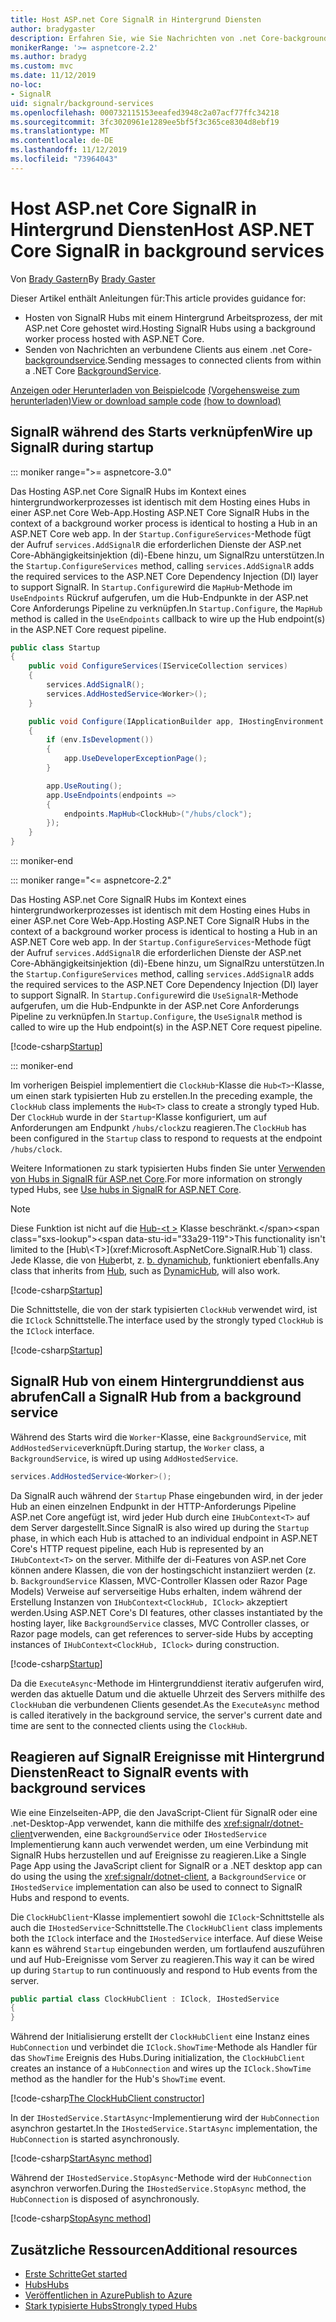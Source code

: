 ```yaml
---
title: Host ASP.net Core SignalR in Hintergrund Diensten
author: bradygaster
description: Erfahren Sie, wie Sie Nachrichten von .net Core-backgroundservice-Klassen an SignalR Clients senden.
monikerRange: '>= aspnetcore-2.2'
ms.author: bradyg
ms.custom: mvc
ms.date: 11/12/2019
no-loc:
- SignalR
uid: signalr/background-services
ms.openlocfilehash: 000732115153eeafed3948c2a07acf77ffc34218
ms.sourcegitcommit: 3fc3020961e1289ee5bf5f3c365ce8304d8ebf19
ms.translationtype: MT
ms.contentlocale: de-DE
ms.lasthandoff: 11/12/2019
ms.locfileid: "73964043"
---
```

# <a name="host-aspnet-core-opno-locsignalr-in-background-services"></a><span data-ttu-id="33a29-103">Host ASP.net Core SignalR in Hintergrund Diensten</span><span class="sxs-lookup"><span data-stu-id="33a29-103">Host ASP.NET Core SignalR in background services</span></span>

<span data-ttu-id="33a29-104">Von [Brady Gastern](https://twitter.com/bradygaster)</span><span class="sxs-lookup"><span data-stu-id="33a29-104">By [Brady Gaster](https://twitter.com/bradygaster)</span></span>

<span data-ttu-id="33a29-105">Dieser Artikel enthält Anleitungen für:</span><span class="sxs-lookup"><span data-stu-id="33a29-105">This article provides guidance for:</span></span>

* <span data-ttu-id="33a29-106">Hosten von SignalR Hubs mit einem Hintergrund Arbeitsprozess, der mit ASP.net Core gehostet wird.</span><span class="sxs-lookup"><span data-stu-id="33a29-106">Hosting SignalR Hubs using a background worker process hosted with ASP.NET Core.</span></span>
* <span data-ttu-id="33a29-107">Senden von Nachrichten an verbundene Clients aus einem .net Core- [backgroundservice](xref:Microsoft.Extensions.Hosting.BackgroundService).</span><span class="sxs-lookup"><span data-stu-id="33a29-107">Sending messages to connected clients from within a .NET Core [BackgroundService](xref:Microsoft.Extensions.Hosting.BackgroundService).</span></span>

<span data-ttu-id="33a29-108">[Anzeigen oder Herunterladen von Beispielcode](https://github.com/aspnet/AspNetCore.Docs/tree/master/aspnetcore/signalr/background-service/sample/) [(Vorgehensweise zum herunterladen)](xref:index#how-to-download-a-sample)</span><span class="sxs-lookup"><span data-stu-id="33a29-108">[View or download sample code](https://github.com/aspnet/AspNetCore.Docs/tree/master/aspnetcore/signalr/background-service/sample/) [(how to download)](xref:index#how-to-download-a-sample)</span></span>

## <a name="wire-up-opno-locsignalr-during-startup"></a><span data-ttu-id="33a29-109">SignalR während des Starts verknüpfen</span><span class="sxs-lookup"><span data-stu-id="33a29-109">Wire up SignalR during startup</span></span>

::: moniker range=">= aspnetcore-3.0"

<span data-ttu-id="33a29-110">Das Hosting ASP.net Core SignalR Hubs im Kontext eines hintergrundworkerprozesses ist identisch mit dem Hosting eines Hubs in einer ASP.net Core Web-App.</span><span class="sxs-lookup"><span data-stu-id="33a29-110">Hosting ASP.NET Core SignalR Hubs in the context of a background worker process is identical to hosting a Hub in an ASP.NET Core web app.</span></span> <span data-ttu-id="33a29-111">In der `Startup.ConfigureServices`-Methode fügt der Aufruf `services.AddSignalR` die erforderlichen Dienste der ASP.net Core-Abhängigkeitsinjektion (di)-Ebene hinzu, um SignalRzu unterstützen.</span><span class="sxs-lookup"><span data-stu-id="33a29-111">In the `Startup.ConfigureServices` method, calling `services.AddSignalR` adds the required services to the ASP.NET Core Dependency Injection (DI) layer to support SignalR.</span></span> <span data-ttu-id="33a29-112">In `Startup.Configure`wird die `MapHub`-Methode im `UseEndpoints` Rückruf aufgerufen, um die Hub-Endpunkte in der ASP.net Core Anforderungs Pipeline zu verknüpfen.</span><span class="sxs-lookup"><span data-stu-id="33a29-112">In `Startup.Configure`, the `MapHub` method is called in the `UseEndpoints` callback to wire up the Hub endpoint(s) in the ASP.NET Core request pipeline.</span></span>

```csharp
public class Startup
{
    public void ConfigureServices(IServiceCollection services)
    {
        services.AddSignalR();
        services.AddHostedService<Worker>();
    }

    public void Configure(IApplicationBuilder app, IHostingEnvironment env)
    {
        if (env.IsDevelopment())
        {
            app.UseDeveloperExceptionPage();
        }

        app.UseRouting();
        app.UseEndpoints(endpoints =>
        {
            endpoints.MapHub<ClockHub>("/hubs/clock");
        });
    }
}
```

::: moniker-end

::: moniker range="<= aspnetcore-2.2"

<span data-ttu-id="33a29-113">Das Hosting ASP.net Core SignalR Hubs im Kontext eines hintergrundworkerprozesses ist identisch mit dem Hosting eines Hubs in einer ASP.net Core Web-App.</span><span class="sxs-lookup"><span data-stu-id="33a29-113">Hosting ASP.NET Core SignalR Hubs in the context of a background worker process is identical to hosting a Hub in an ASP.NET Core web app.</span></span> <span data-ttu-id="33a29-114">In der `Startup.ConfigureServices`-Methode fügt der Aufruf `services.AddSignalR` die erforderlichen Dienste der ASP.net Core-Abhängigkeitsinjektion (di)-Ebene hinzu, um SignalRzu unterstützen.</span><span class="sxs-lookup"><span data-stu-id="33a29-114">In the `Startup.ConfigureServices` method, calling `services.AddSignalR` adds the required services to the ASP.NET Core Dependency Injection (DI) layer to support SignalR.</span></span> <span data-ttu-id="33a29-115">In `Startup.Configure`wird die `UseSignalR`-Methode aufgerufen, um die Hub-Endpunkte in der ASP.net Core Anforderungs Pipeline zu verknüpfen.</span><span class="sxs-lookup"><span data-stu-id="33a29-115">In `Startup.Configure`, the `UseSignalR` method is called to wire up the Hub endpoint(s) in the ASP.NET Core request pipeline.</span></span>

[!code-csharp[Startup](background-service/sample/Server/Startup.cs?name=Startup)]

::: moniker-end

<span data-ttu-id="33a29-116">Im vorherigen Beispiel implementiert die `ClockHub`-Klasse die `Hub<T>`-Klasse, um einen stark typisierten Hub zu erstellen.</span><span class="sxs-lookup"><span data-stu-id="33a29-116">In the preceding example, the `ClockHub` class implements the `Hub<T>` class to create a strongly typed Hub.</span></span> <span data-ttu-id="33a29-117">Der `ClockHub` wurde in der `Startup`-Klasse konfiguriert, um auf Anforderungen am Endpunkt `/hubs/clock`zu reagieren.</span><span class="sxs-lookup"><span data-stu-id="33a29-117">The `ClockHub` has been configured in the `Startup` class to respond to requests at the endpoint `/hubs/clock`.</span></span>

<span data-ttu-id="33a29-118">Weitere Informationen zu stark typisierten Hubs finden Sie unter [Verwenden von Hubs in SignalR für ASP.net Core](xref:signalr/hubs#strongly-typed-hubs).</span><span class="sxs-lookup"><span data-stu-id="33a29-118">For more information on strongly typed Hubs, see [Use hubs in SignalR for ASP.NET Core](xref:signalr/hubs#strongly-typed-hubs).</span></span>

> [!NOTE]
> <span data-ttu-id="33a29-119">Diese Funktion ist nicht auf die [Hub-\<t >](xref:Microsoft.AspNetCore.SignalR.Hub`1) Klasse beschränkt.</span><span class="sxs-lookup"><span data-stu-id="33a29-119">This functionality isn't limited to the [Hub\<T>](xref:Microsoft.AspNetCore.SignalR.Hub`1) class.</span></span> <span data-ttu-id="33a29-120">Jede Klasse, die von [Hub](xref:Microsoft.AspNetCore.SignalR.Hub)erbt, z. [b. dynamichub](xref:Microsoft.AspNetCore.SignalR.DynamicHub), funktioniert ebenfalls.</span><span class="sxs-lookup"><span data-stu-id="33a29-120">Any class that inherits from [Hub](xref:Microsoft.AspNetCore.SignalR.Hub), such as [DynamicHub](xref:Microsoft.AspNetCore.SignalR.DynamicHub), will also work.</span></span>

[!code-csharp[Startup](background-service/sample/Server/ClockHub.cs?name=ClockHub)]

<span data-ttu-id="33a29-121">Die Schnittstelle, die von der stark typisierten `ClockHub` verwendet wird, ist die `IClock` Schnittstelle.</span><span class="sxs-lookup"><span data-stu-id="33a29-121">The interface used by the strongly typed `ClockHub` is the `IClock` interface.</span></span>

[!code-csharp[Startup](background-service/sample/HubServiceInterfaces/IClock.cs?name=IClock)]

## <a name="call-a-opno-locsignalr-hub-from-a-background-service"></a><span data-ttu-id="33a29-122">SignalR Hub von einem Hintergrunddienst aus abrufen</span><span class="sxs-lookup"><span data-stu-id="33a29-122">Call a SignalR Hub from a background service</span></span>

<span data-ttu-id="33a29-123">Während des Starts wird die `Worker`-Klasse, eine `BackgroundService`, mit `AddHostedService`verknüpft.</span><span class="sxs-lookup"><span data-stu-id="33a29-123">During startup, the `Worker` class, a `BackgroundService`, is wired up using `AddHostedService`.</span></span>

```csharp
services.AddHostedService<Worker>();
```

<span data-ttu-id="33a29-124">Da SignalR auch während der `Startup` Phase eingebunden wird, in der jeder Hub an einen einzelnen Endpunkt in der HTTP-Anforderungs Pipeline ASP.net Core angefügt ist, wird jeder Hub durch eine `IHubContext<T>` auf dem Server dargestellt.</span><span class="sxs-lookup"><span data-stu-id="33a29-124">Since SignalR is also wired up during the `Startup` phase, in which each Hub is attached to an individual endpoint in ASP.NET Core's HTTP request pipeline, each Hub is represented by an `IHubContext<T>` on the server.</span></span> <span data-ttu-id="33a29-125">Mithilfe der di-Features von ASP.net Core können andere Klassen, die von der hostingschicht instanziiert werden (z. b. `BackgroundService` Klassen, MVC-Controller Klassen oder Razor Page Models) Verweise auf serverseitige Hubs erhalten, indem während der Erstellung Instanzen von `IHubContext<ClockHub, IClock>` akzeptiert werden.</span><span class="sxs-lookup"><span data-stu-id="33a29-125">Using ASP.NET Core's DI features, other classes instantiated by the hosting layer, like `BackgroundService` classes, MVC Controller classes, or Razor page models, can get references to server-side Hubs by accepting instances of `IHubContext<ClockHub, IClock>` during construction.</span></span>

[!code-csharp[Startup](background-service/sample/Server/Worker.cs?name=Worker)]

<span data-ttu-id="33a29-126">Da die `ExecuteAsync`-Methode im Hintergrunddienst iterativ aufgerufen wird, werden das aktuelle Datum und die aktuelle Uhrzeit des Servers mithilfe des `ClockHub`an die verbundenen Clients gesendet.</span><span class="sxs-lookup"><span data-stu-id="33a29-126">As the `ExecuteAsync` method is called iteratively in the background service, the server's current date and time are sent to the connected clients using the `ClockHub`.</span></span>

## <a name="react-to-opno-locsignalr-events-with-background-services"></a><span data-ttu-id="33a29-127">Reagieren auf SignalR Ereignisse mit Hintergrund Diensten</span><span class="sxs-lookup"><span data-stu-id="33a29-127">React to SignalR events with background services</span></span>

<span data-ttu-id="33a29-128">Wie eine Einzelseiten-APP, die den JavaScript-Client für SignalR oder eine .net-Desktop-App verwendet, kann die mithilfe des <xref:signalr/dotnet-client>verwenden, eine `BackgroundService` oder `IHostedService` Implementierung kann auch verwendet werden, um eine Verbindung mit SignalR Hubs herzustellen und auf Ereignisse zu reagieren.</span><span class="sxs-lookup"><span data-stu-id="33a29-128">Like a Single Page App using the JavaScript client for SignalR or a .NET desktop app can do using the using the <xref:signalr/dotnet-client>, a `BackgroundService` or `IHostedService` implementation can also be used to connect to SignalR Hubs and respond to events.</span></span>

<span data-ttu-id="33a29-129">Die `ClockHubClient`-Klasse implementiert sowohl die `IClock`-Schnittstelle als auch die `IHostedService`-Schnittstelle.</span><span class="sxs-lookup"><span data-stu-id="33a29-129">The `ClockHubClient` class implements both the `IClock` interface and the `IHostedService` interface.</span></span> <span data-ttu-id="33a29-130">Auf diese Weise kann es während `Startup` eingebunden werden, um fortlaufend auszuführen und auf Hub-Ereignisse vom Server zu reagieren.</span><span class="sxs-lookup"><span data-stu-id="33a29-130">This way it can be wired up during `Startup` to run continuously and respond to Hub events from the server.</span></span>

```csharp
public partial class ClockHubClient : IClock, IHostedService
{
}
```

<span data-ttu-id="33a29-131">Während der Initialisierung erstellt der `ClockHubClient` eine Instanz eines `HubConnection` und verbindet die `IClock.ShowTime`-Methode als Handler für das `ShowTime` Ereignis des Hubs.</span><span class="sxs-lookup"><span data-stu-id="33a29-131">During initialization, the `ClockHubClient` creates an instance of a `HubConnection` and wires up the `IClock.ShowTime` method as the handler for the Hub's `ShowTime` event.</span></span>

[!code-csharp[The ClockHubClient constructor](background-service/sample/Clients.ConsoleTwo/ClockHubClient.cs?name=ClockHubClientCtor)]

<span data-ttu-id="33a29-132">In der `IHostedService.StartAsync`-Implementierung wird der `HubConnection` asynchron gestartet.</span><span class="sxs-lookup"><span data-stu-id="33a29-132">In the `IHostedService.StartAsync` implementation, the `HubConnection` is started asynchronously.</span></span>

[!code-csharp[StartAsync method](background-service/sample/Clients.ConsoleTwo/ClockHubClient.cs?name=StartAsync)]

<span data-ttu-id="33a29-133">Während der `IHostedService.StopAsync`-Methode wird der `HubConnection` asynchron verworfen.</span><span class="sxs-lookup"><span data-stu-id="33a29-133">During the `IHostedService.StopAsync` method, the `HubConnection` is disposed of asynchronously.</span></span>

[!code-csharp[StopAsync method](background-service/sample/Clients.ConsoleTwo/ClockHubClient.cs?name=StopAsync)]

## <a name="additional-resources"></a><span data-ttu-id="33a29-134">Zusätzliche Ressourcen</span><span class="sxs-lookup"><span data-stu-id="33a29-134">Additional resources</span></span>

* [<span data-ttu-id="33a29-135">Erste Schritte</span><span class="sxs-lookup"><span data-stu-id="33a29-135">Get started</span></span>](xref:tutorials/signalr)
* [<span data-ttu-id="33a29-136">Hubs</span><span class="sxs-lookup"><span data-stu-id="33a29-136">Hubs</span></span>](xref:signalr/hubs)
* [<span data-ttu-id="33a29-137">Veröffentlichen in Azure</span><span class="sxs-lookup"><span data-stu-id="33a29-137">Publish to Azure</span></span>](xref:signalr/publish-to-azure-web-app)
* [<span data-ttu-id="33a29-138">Stark typisierte Hubs</span><span class="sxs-lookup"><span data-stu-id="33a29-138">Strongly typed Hubs</span></span>](xref:signalr/hubs#strongly-typed-hubs)
